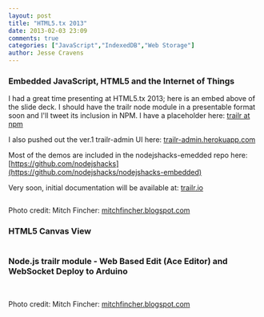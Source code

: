 ```yaml
---
layout: post
title: "HTML5.tx 2013"
date: 2013-02-03 23:09
comments: true
categories: ["JavaScript","IndexedDB","Web Storage"]
author: Jesse Cravens
---
```


### Embedded JavaScript, HTML5 and the Internet of Things

<script async class="speakerdeck-embed" data-slide="46" data-id="92b31ab050b501308fcd1231381d555c" data-ratio="1.2994923857868" src="//speakerdeck.com/assets/embed.js"></script>

I had a great time presenting at HTML5.tx 2013; here is an embed above of the slide deck. I should have the trailr node module in a presentable format soon and I'll tweet its inclusion in NPM. I have a placeholder here: [trailr at npm](https://npmjs.org/package/trailr)

I also pushed out the ver.1 trailr-admin UI here: [trailr-admin.herokuapp.com](http://trailr-admin.herokuapp.com/dashboard)

Most of the demos are included in the nodejshacks-emedded repo here: [https://github.com/nodejshacks](https://github.com/nodejshacks/nodejshacks-embedded)

Very soon, initial documentation will be available at: [trailr.io](http://trailr.io)

<img class="" alt=""  src="/images/html5tx2013/embedded.JPG">

Photo credit: Mitch Fincher: [mitchfincher.blogspot.com](http://mitchfincher.blogspot.com/2013/02/pictures-from-html5tx-2013-in-austin-tx.html)

### HTML5 Canvas View

<img class="" alt=""  src="/images/html5tx2013/dash.png">

### Node.js trailr module - Web Based Edit (Ace Editor) and WebSocket Deploy to Arduino

<img class="" alt=""  src="/images/html5tx2013/edit.png">

<img class="" alt=""  src="/images/html5tx2013/embedded2.JPG">

Photo credit: Mitch Fincher: [mitchfincher.blogspot.com](http://mitchfincher.blogspot.com/2013/02/pictures-from-html5tx-2013-in-austin-tx.html)





